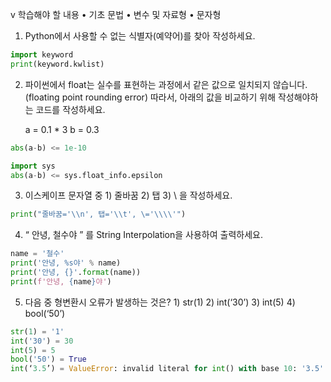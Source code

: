 v 학습해야 할 내용 • 기초 문법 • 변수 및 자료형 • 문자형
1. Python에서 사용할 수 없는 식별자(예약어)를 찾아 작성하세요.

```python
import keyword
print(keyword.kwlist)
```



2. 파이썬에서 float는 실수를 표현하는 과정에서 같은 값으로 일치되지 않습니다. (floating point rounding error) 따라서, 아래의 값을 비교하기 위해 작성해야하는 코드를 작성하세요.

   a = 0.1 * 3  b = 0.3

```python
abs(a-b) <= 1e-10

import sys
abs(a-b) <= sys.float_info.epsilon
```


3. 이스케이프 문자열 중 1) 줄바꿈 2) 탭 3) \ 을 작성하세요.

```python
print("줄바꿈='\\n', 탭='\\t', \='\\\\'")
```





4. “ 안녕, 철수야 ” 를 String Interpolation을 사용하여 출력하세요.

```python
name = '철수'
print('안녕, %s야' % name)
print('안녕, {}'.format(name))
print(f'안녕, {name}야')
```





5. 다음 중 형변환시 오류가 발생하는 것은? 1) str(1)      2) int(‘30’) 3) int(5)       4) bool(‘50’)

```python
str(1) = '1'
int('30') = 30
int(5) = 5
bool('50') = True
int(‘3.5’) = ValueError: invalid literal for int() with base 10: '3.5'
```





